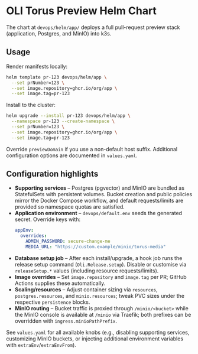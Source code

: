 # OLI Torus Preview Helm Chart

The chart at `devops/helm/app/` deploys a full pull-request preview stack (application, Postgres, and MinIO) into k3s.

## Usage

Render manifests locally:

```bash
helm template pr-123 devops/helm/app \
  --set prNumber=123 \
  --set image.repository=ghcr.io/org/app \
  --set image.tag=pr-123
```

Install to the cluster:

```bash
helm upgrade --install pr-123 devops/helm/app \
  --namespace pr-123 --create-namespace \
  --set prNumber=123 \
  --set image.repository=ghcr.io/org/app \
  --set image.tag=pr-123
```

Override `previewDomain` if you use a non-default host suffix. Additional configuration options are documented in `values.yaml`.

## Configuration highlights

- **Supporting services** – Postgres (pgvector) and MinIO are bundled as StatefulSets with persistent volumes. Bucket creation and public policies mirror the Docker Compose workflow, and default requests/limits are provided so namespace quotas are satisfied.
- **Application environment** – `devops/default.env` seeds the generated secret. Override keys with:
  ```yaml
  appEnv:
    overrides:
      ADMIN_PASSWORD: secure-change-me
      MEDIA_URL: "https://custom.example/minio/torus-media"
  ```
- **Database setup job** – After each install/upgrade, a hook job runs the release setup command (`Oli.Release.setup`). Disable or customise via `releaseSetup.*` values (including resource requests/limits).
- **Image overrides** – Set `image.repository` and `image.tag` per PR; GitHub Actions supplies these automatically.
- **Scaling/resources** – Adjust container sizing via `resources`, `postgres.resources`, and `minio.resources`; tweak PVC sizes under the respective `persistence` blocks.
- **MinIO routing** – Bucket traffic is proxied through `/minio/<bucket>` while the MinIO console is available at `/minio` via Traefik; both prefixes can be overridden with `ingress.minioPathPrefix`.

See `values.yaml` for all available knobs (e.g., disabling supporting services, customizing MinIO buckets, or injecting additional environment variables with `extraEnv`/`extraEnvFrom`).
